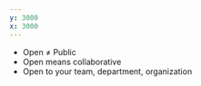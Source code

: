 ```yaml
---
y: 3000
x: 3000
---
```


* Open ≠ Public
* Open means collaborative
* Open to your team, department, organization
